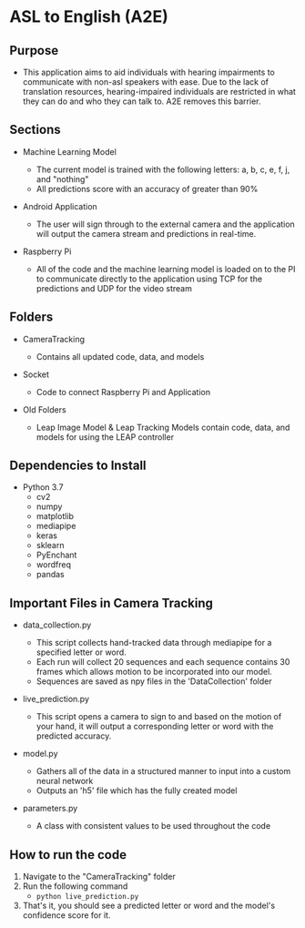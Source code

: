 # ASL to English (A2E)

## Purpose

- This application aims to aid individuals with hearing impairments to communicate with non-asl speakers with ease. Due to the lack of translation resources, hearing-impaired individuals are restricted in what they can do and who they can talk to. A2E removes this barrier.

## Sections
- Machine Learning Model
    - The current model is trained with the following letters: a, b, c, e, f, j, and "nothing"
    - All predictions score with an accuracy of greater than 90%

- Android Application
    - The user will sign through to the external camera and the application will output the camera stream and predictions in real-time.

- Raspberry Pi
    - All of the code and the machine learning model is loaded on to the PI to communicate directly to the application using TCP for the predictions and UDP for the video stream

## Folders
- CameraTracking
    - Contains all updated code, data, and models

- Socket
    - Code to connect Raspberry Pi and Application

- Old Folders
    - Leap Image Model & Leap Tracking Models contain code, data, and models for using the LEAP controller

## Dependencies to Install
- Python 3.7
    - cv2
    - numpy
    - matplotlib
    - mediapipe
    - keras
    - sklearn
    - PyEnchant
    - wordfreq
    - pandas


## Important Files in Camera Tracking
- data_collection.py
    - This script collects hand-tracked data through mediapipe for a specified letter or word.
    - Each run will collect 20 sequences and each sequence contains 30 frames which allows motion to be incorporated into our model.
    - Sequences are saved as npy files in the 'DataCollection' folder

- live_prediction.py
    - This script opens a camera to sign to and based on the motion of your hand, it will output a corresponding letter or word with the predicted accuracy.

- model.py
    - Gathers all of the data in a structured manner to input into a custom neural network
    - Outputs an 'h5' file which has the fully created model

- parameters.py
    - A class with consistent values to be used throughout the code

## How to run the code
1. Navigate to the "CameraTracking" folder
2. Run the following command
    - `python live_prediction.py`
3. That's it, you should see a predicted letter or word and the model's confidence score for it.
